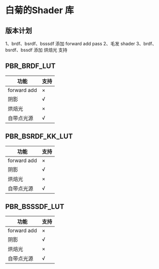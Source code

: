 # 白菊的Shader 库

## 版本计划
1、brdf、bsrdf、bsssdf 添加 forward add pass
2、毛发 shader
3、brdf、bsrdf、bssdf 添加 烘焙光 支持

## PBR_BRDF_LUT

| 功能 | 支持 |
| --- | --- |
| forward add | × |
| 阴影 | √ |
| 烘焙光 | × |
| 自带点光源 | √ |

## PBR_BSRDF_KK_LUT
| 功能 | 支持 |
| --- | --- |
| forward add | × |
| 阴影 | √ |
| 烘焙光 | × |
| 自带点光源 | √ |

## PBR_BSSSDF_LUT
| 功能 | 支持 |
| --- | --- |
| forward add | × |
| 阴影 | √ |
| 烘焙光 | × |
| 自带点光源 | √ |

